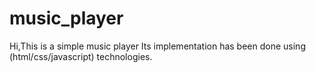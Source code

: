 # music_player
Hi,This is a simple music player Its implementation has been done using (html/css/javascript) technologies.
